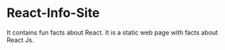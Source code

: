 # React-Info-Site
 It contains fun facts about React. It is a static web page with facts about React Js.

